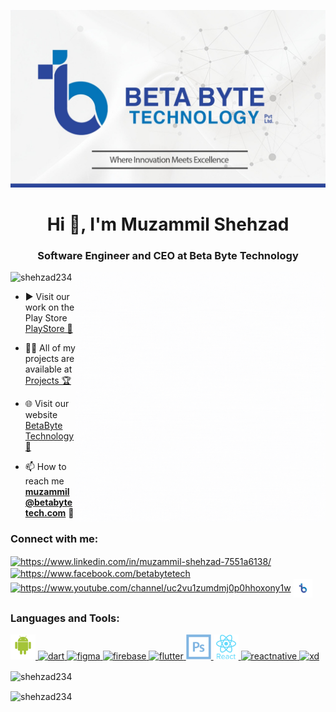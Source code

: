 ![logo](https://raw.githubusercontent.com/Shehzad234/Shehzad234/main/cover.jpg)

<h1 align="center">Hi 👋, I'm Muzammil Shehzad</h1>
<h3 align="center">Software Engineer and CEO at Beta Byte Technology</h3>

<img align="right" alt="coding" width="400" src="https://raw.githubusercontent.com/Shehzad234/Shehzad234/main/Untitled%20design%20(1).gif">

<p align="left"> <img src="https://komarev.com/ghpvc/?username=shehzad234&label=Profile%20views&color=0e75b6&style=flat" alt="shehzad234" /> </p>

- ▶️ Visit our work on the Play Store [PlayStore 🎯](https://play.google.com/store/search?q=pub%3A%20Beta%20Byte%20Technology&c=apps)

- 👨‍💻 All of my projects are available at [Projects 🏆](https://github.com/Shehzad234)

- 🌐 Visit our website [BetaByte Technology 🚀](https://betabytetech.com/)

- 📫 How to reach me **muzammil@betabytetech.com** 📧


<h3 align="left">Connect with me:</h3>
<p align="left">
<a href="https://www.linkedin.com/in/muzammil-shehzad-7551a6138/" target="blank"><img align="center" src="https://raw.githubusercontent.com/rahuldkjain/github-profile-readme-generator/master/src/images/icons/Social/linked-in-alt.svg" alt="https://www.linkedin.com/in/muzammil-shehzad-7551a6138/" height="30" width="40" /></a>
<a href="https://www.facebook.com/betabytetech" target="blank"><img align="center" src="https://raw.githubusercontent.com/rahuldkjain/github-profile-readme-generator/master/src/images/icons/Social/facebook.svg" alt="https://www.facebook.com/betabytetech" height="30" width="40" /></a>
<a href="https://www.youtube.com/channel/UC2Vu1ZUMdMj0p0HHoxONy1w" target="blank"><img align="center" src="https://raw.githubusercontent.com/rahuldkjain/github-profile-readme-generator/master/src/images/icons/Social/youtube.svg" alt="https://www.youtube.com/channel/uc2vu1zumdmj0p0hhoxony1w" height="30" width="40" /></a>
<a href="https://betabytetech.com/" target="blank"><img align="center" src="https://raw.githubusercontent.com/Shehzad234/Shehzad234/main/beta%20byte%20icon.png" alt="betabytetech.com" height="30" width="30" /></a>
</p>

<h3 align="left">Languages and Tools:</h3>
<p align="left"> <a href="https://developer.android.com" target="_blank" rel="noreferrer"> <img src="https://raw.githubusercontent.com/devicons/devicon/master/icons/android/android-original-wordmark.svg" alt="android" width="40" height="40"/> </a> <a href="https://dart.dev" target="_blank" rel="noreferrer"> <img src="https://www.vectorlogo.zone/logos/dartlang/dartlang-icon.svg" alt="dart" width="40" height="40"/> </a> <a href="https://www.figma.com/" target="_blank" rel="noreferrer"> <img src="https://www.vectorlogo.zone/logos/figma/figma-icon.svg" alt="figma" width="40" height="40"/> </a> <a href="https://firebase.google.com/" target="_blank" rel="noreferrer"> <img src="https://www.vectorlogo.zone/logos/firebase/firebase-icon.svg" alt="firebase" width="40" height="40"/> </a> <a href="https://flutter.dev" target="_blank" rel="noreferrer"> <img src="https://www.vectorlogo.zone/logos/flutterio/flutterio-icon.svg" alt="flutter" width="40" height="40"/> </a> <a href="https://www.photoshop.com/en" target="_blank" rel="noreferrer"> <img src="https://raw.githubusercontent.com/devicons/devicon/master/icons/photoshop/photoshop-line.svg" alt="photoshop" width="40" height="40"/> </a> <a href="https://reactjs.org/" target="_blank" rel="noreferrer"> <img src="https://raw.githubusercontent.com/devicons/devicon/master/icons/react/react-original-wordmark.svg" alt="react" width="40" height="40"/> </a> <a href="https://reactnative.dev/" target="_blank" rel="noreferrer"> <img src="https://reactnative.dev/img/header_logo.svg" alt="reactnative" width="40" height="40"/> </a> <a href="https://www.adobe.com/products/xd.html" target="_blank" rel="noreferrer"> <img src="https://cdn.worldvectorlogo.com/logos/adobe-xd.svg" alt="xd" width="40" height="40"/> </a> </p>

<p><img align="center" src="https://github-readme-stats.vercel.app/api/top-langs?username=shehzad234&show_icons=true&locale=en&layout=compact" alt="shehzad234" /></p>

<p><img align="center" src="https://github-readme-streak-stats.herokuapp.com/?user=shehzad234&" alt="shehzad234" /></p>
